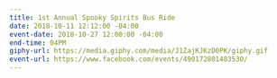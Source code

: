 ```yaml
---
title: 1st Annual Spooky Spirits Bus Ride
date: 2018-10-11 12:12:00 -04:00
event-date: 2018-10-27 12:00:00 -04:00
end-time: 04PM
giphy-url: https://media.giphy.com/media/J1ZajKJKzD0PK/giphy.gif
event-url: https://www.facebook.com/events/490172801483530/
---
```



